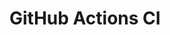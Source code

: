 # GitHub Actions CI















































































































































































































































































































































































































































































































































































































































































































































































































































































































































































































































































































































































































































































































































































































































































